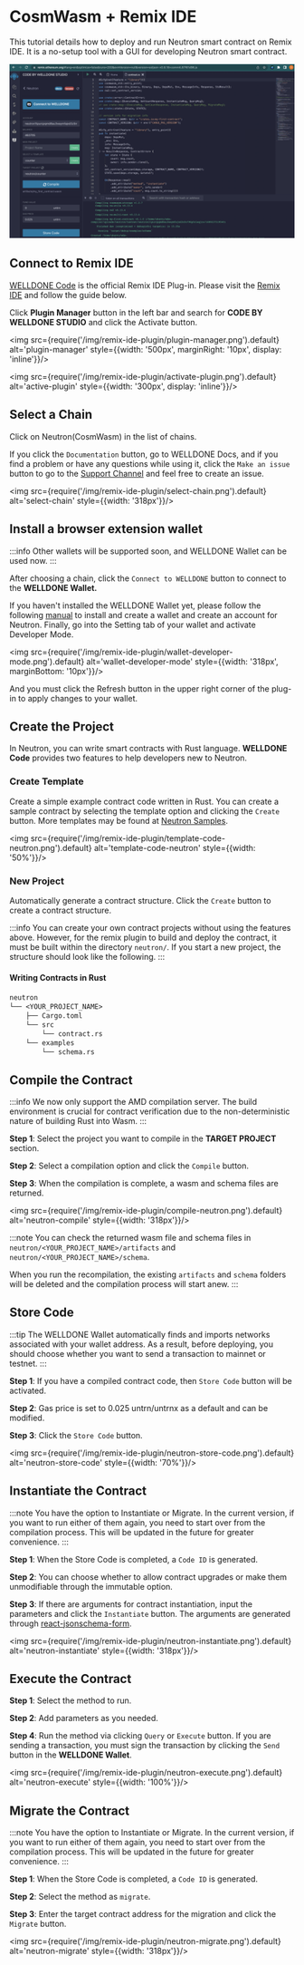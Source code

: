 # CosmWasm + Remix IDE

This tutorial details how to deploy and run Neutron smart contract on Remix IDE. It is a no-setup tool with a GUI for developing Neutron smart contract.

![remix-plugin](/img/remix-ide-plugin/remix-ide.png?raw=true 'remix-plugin')


## Connect to Remix IDE

[WELLDONE Code](https://docs.welldonestudio.io/code) is the official Remix IDE Plug-in. Please visit the [Remix IDE](https://remix.ethereum.org/) and follow the guide below.

Click **Plugin Manager** button in the left bar and search for **CODE BY WELLDONE STUDIO** and click the Activate button.

<img src={require('/img/remix-ide-plugin/plugin-manager.png').default} alt='plugin-manager' style={{width: '500px', marginRight: '10px', display: 'inline'}}/>

<img src={require('/img/remix-ide-plugin/activate-plugin.png').default} alt='active-plugin' style={{width: '300px', display: 'inline'}}/>

## Select a Chain

Click on Neutron(CosmWasm) in the list of chains.

If you click the `Documentation` button, go to WELLDONE Docs, and if you find a problem or have any questions while using it, click the `Make an issue` button to go to the [Support Channel](https://support.welldonestudio.io/) and feel free to create an issue.

<img src={require('/img/remix-ide-plugin/select-chain.png').default} alt='select-chain' style={{width: '318px'}}/>

## Install a browser extension wallet

:::info 
Other wallets will be supported soon, and WELLDONE Wallet can be used now.
:::

After choosing a chain, click the `Connect to WELLDONE` button to connect to the **WELLDONE Wallet.** 

If you haven't installed the WELLDONE Wallet yet, please follow the following [manual](https://docs.welldonestudio.io/wallet/manual/) to install and create a wallet and create an account for Neutron. Finally, go into the Setting tab of your wallet and activate Developer Mode.

<img src={require('/img/remix-ide-plugin/wallet-developer-mode.png').default} alt='wallet-developer-mode' style={{width: '318px', marginBottom: '10px'}}/>

And you must click the Refresh button in the upper right corner of the plug-in to apply changes to your wallet.

## Create the Project

In Neutron, you can write smart contracts with Rust language. **WELLDONE Code** provides two features to help developers new to Neutron.

### Create Template

Create a simple example contract code written in Rust. You can create a sample contract by selecting the template option and clicking the `Create` button. More templates may be found at [Neutron Samples](https://github.com/deus-labs/cw-contracts).

<img src={require('/img/remix-ide-plugin/template-code-neutron.png').default} alt='template-code-neutron' style={{width: '50%'}}/>

### New Project

Automatically generate a contract structure. Click the `Create` button to create a contract structure.

:::info
You can create your own contract projects without using the features above. However, for the remix plugin to build and deploy the contract, it must be built within the directory `neutron/`. If you start a new project, the structure should look like the following.
:::

#### Writing Contracts in Rust
  ```
  neutron
  └── <YOUR_PROJECT_NAME>
      ├── Cargo.toml
      └── src
          └── contract.rs
      └── examples
          └── schema.rs    
  ```

## Compile the Contract

:::info
We now only support the AMD compilation server. The build environment is crucial for contract verification due to the non-deterministic nature of building Rust into Wasm.
:::

**Step 1**: Select the project you want to compile in the **TARGET PROJECT** section.

**Step 2**: Select a compilation option and click the `Compile` button.

**Step 3**: When the compilation is complete, a wasm and schema files are returned.

<img src={require('/img/remix-ide-plugin/compile-neutron.png').default} alt='neutron-compile' style={{width: '318px'}}/>


:::note
You can check the returned wasm file and schema files in `neutron/<YOUR_PROJECT_NAME>/artifacts` and `neutron/<YOUR_PROJECT_NAME>/schema`.

When you run the recompilation, the existing `artifacts` and `schema` folders will be deleted and the compilation process will start anew.
:::

## Store Code

:::tip
The WELLDONE Wallet automatically finds and imports networks associated with your wallet address. As a result, before deploying, you should choose whether you want to send a transaction to mainnet or testnet.
:::

**Step 1**: If you have a compiled contract code, then `Store Code` button will be activated.

**Step 2**: Gas price is set to 0.025 untrn/untrnx as a default and can be modified. 

**Step 3**: Click the `Store Code` button.

<img src={require('/img/remix-ide-plugin/neutron-store-code.png').default} alt='neutron-store-code' style={{width: '70%'}}/>

## Instantiate the Contract

:::note
You have the option to Instantiate or Migrate. In the current version, if you want to run either of them again, you need to start over from the compilation process. This will be updated in the future for greater convenience.
:::

**Step 1**: When the Store Code is completed, a `Code ID` is generated.

**Step 2**: You can choose whether to allow contract upgrades or make them unmodifiable through the immutable option.

**Step 3**: If there are arguments for contract instantiation, input the parameters and click the `Instantiate` button. The arguments are generated through [react-jsonschema-form](https://github.com/rjsf-team/react-jsonschema-form).

<img src={require('/img/remix-ide-plugin/neutron-instantiate.png').default} alt='neutron-instantiate' style={{width: '318px'}}/>

## Execute the Contract

**Step 1**: Select the method to run.

**Step 2**: Add parameters as you needed.

**Step 4**: Run the method via clicking `Query` or `Execute` button. If you are sending a transaction, you must sign the transaction by clicking the `Send` button in the **WELLDONE Wallet**.

<img src={require('/img/remix-ide-plugin/neutron-execute.png').default} alt='neutron-execute' style={{width: '100%'}}/>

## Migrate the Contract

:::note
You have the option to Instantiate or Migrate. In the current version, if you want to run either of them again, you need to start over from the compilation process. This will be updated in the future for greater convenience.
:::

**Step 1**: When the Store Code is completed, a `Code ID` is generated.

**Step 2**: Select the method as `migrate`.

**Step 3**: Enter the target contract address for the migration and click the `Migrate` button.

<img src={require('/img/remix-ide-plugin/neutron-migrate.png').default} alt='neutron-migrate' style={{width: '318px'}}/>